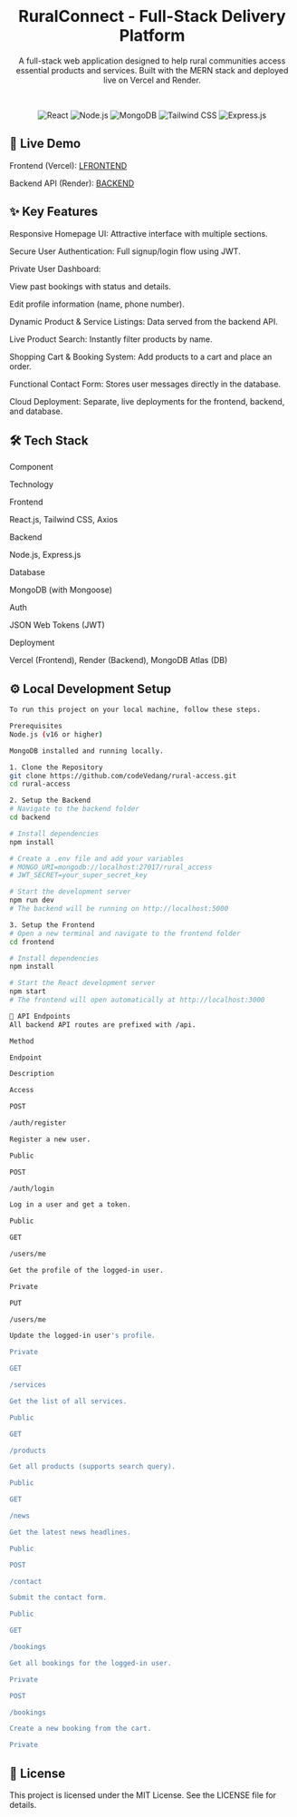 <div align="center">
<br />
<h1><strong>RuralConnect - Full-Stack Delivery Platform</strong></h1>
<p>A full-stack web application designed to help rural communities access essential products and services. Built with the MERN stack and deployed live on Vercel and Render.</p>
<br />
</div>

<p align="center">
<img src="https://img.shields.io/badge/React-20232A?style=for-the-badge&logo=react&logoColor=61DAFB" alt="React"/>
<img src="https://img.shields.io/badge/Node.js-339933?style=for-the-badge&logo=nodedotjs&logoColor=white" alt="Node.js"/>
<img src="https://img.shields.io/badge/MongoDB-4EA94B?style=for-the-badge&logo=mongodb&logoColor=white" alt="MongoDB"/>
<img src="https://img.shields.io/badge/Tailwind_CSS-38B2AC?style=for-the-badge&logo=tailwind-css&logoColor=white" alt="Tailwind CSS"/>
<img src="https://img.shields.io/badge/Express.js-000000?style=for-the-badge&logo=express&logoColor=white" alt="Express.js"/>
</p>

## 🚀 Live Demo
Frontend (Vercel): [LFRONTEND](https://rural-access-vedang.vercel.app/)

Backend API (Render): [BACKEND](https://rural-app-backend.onrender.com)

## ✨ Key Features
Responsive Homepage UI: Attractive interface with multiple sections.

Secure User Authentication: Full signup/login flow using JWT.

Private User Dashboard:

View past bookings with status and details.

Edit profile information (name, phone number).

Dynamic Product & Service Listings: Data served from the backend API.

Live Product Search: Instantly filter products by name.

Shopping Cart & Booking System: Add products to a cart and place an order.

Functional Contact Form: Stores user messages directly in the database.

Cloud Deployment: Separate, live deployments for the frontend, backend, and database.

## 🛠️ Tech Stack
Component

Technology

Frontend

React.js, Tailwind CSS, Axios

Backend

Node.js, Express.js

Database

MongoDB (with Mongoose)

Auth

JSON Web Tokens (JWT)

Deployment

Vercel (Frontend), Render (Backend), MongoDB Atlas (DB)

## ⚙️ Local Development Setup
``` bash 
To run this project on your local machine, follow these steps.

Prerequisites
Node.js (v16 or higher)

MongoDB installed and running locally.

1. Clone the Repository
git clone https://github.com/codeVedang/rural-access.git
cd rural-access

2. Setup the Backend
# Navigate to the backend folder
cd backend

# Install dependencies
npm install

# Create a .env file and add your variables
# MONGO_URI=mongodb://localhost:27017/rural_access
# JWT_SECRET=your_super_secret_key

# Start the development server
npm run dev
# The backend will be running on http://localhost:5000

3. Setup the Frontend
# Open a new terminal and navigate to the frontend folder
cd frontend

# Install dependencies
npm install

# Start the React development server
npm start
# The frontend will open automatically at http://localhost:3000

🔌 API Endpoints
All backend API routes are prefixed with /api.

Method

Endpoint

Description

Access

POST

/auth/register

Register a new user.

Public

POST

/auth/login

Log in a user and get a token.

Public

GET

/users/me

Get the profile of the logged-in user.

Private

PUT

/users/me

Update the logged-in user's profile.

Private

GET

/services

Get the list of all services.

Public

GET

/products

Get all products (supports search query).

Public

GET

/news

Get the latest news headlines.

Public

POST

/contact

Submit the contact form.

Public

GET

/bookings

Get all bookings for the logged-in user.

Private

POST

/bookings

Create a new booking from the cart.

Private
```

## 📜 License
This project is licensed under the MIT License. See the LICENSE file for details.

